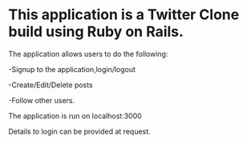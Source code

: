 # This application is a Twitter Clone build using Ruby on Rails. 

The application allows users to do the following:

-Signup to the application,login/logout 

-Create/Edit/Delete posts

-Follow other users.

The application is run on localhost:3000

Details to login can be provided at request.

